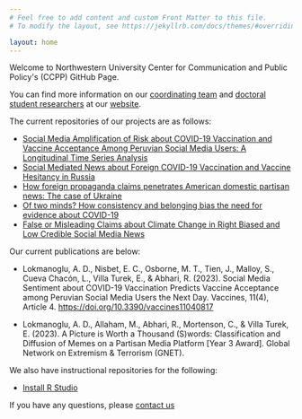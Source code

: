 ```yaml
---
# Feel free to add content and custom Front Matter to this file.
# To modify the layout, see https://jekyllrb.com/docs/themes/#overriding-theme-defaults

layout: home
---
```


Welcome to Northwestern University Center for Communication and Public Policy's (CCPP) GitHub Page.

You can find more information on our [coordinating team](https://polcomm.northwestern.edu/ccpp-people__trashed/coordinating-team/) and [doctoral student researchers](https://polcomm.northwestern.edu/ccpp-people__trashed/doctoral-student-researchers/) at our [website](https://polcomm.northwestern.edu/).

The current repositories of our projects are as follows: 
- [Social Media Amplification of Risk about COVID-19 Vaccination and Vaccine Acceptance Among Peruvian Social Media Users: A Longitudinal Time Series Analysis](https://github.com/nwccpp/peru-sarf)
- [Social Mediated News about Foreign COVID-19 Vaccination and Vaccine Hesitancy in Russia](https://github.com/nwccpp/russia_foreignvaccine_paper)
- [How foreign propaganda claims penetrates American domestic partisan news: The case of Ukraine](https://github.com/nwccpp/bertopicclassifier)
- [Of two minds? How consistency and belonging bias the need for evidence about COVID-19](https://github.com/nwccpp/NFE_NFB)
- [False or Misleading Claims about Climate Change in Right Biased and Low Credible Social Media News](https://github.com/nwccpp/climatechange)


Our current publications are below:

- Lokmanoglu, A. D., Nisbet, E. C., Osborne, M. T., Tien, J., Malloy, S., Cueva Chacón, L., Villa Turek, E., & Abhari, R. (2023). Social Media Sentiment about COVID-19 Vaccination Predicts Vaccine Acceptance among Peruvian Social Media Users the Next Day. Vaccines, 11(4), Article 4. https://doi.org/10.3390/vaccines11040817

- Lokmanoglu, A. D., Allaham, M., Abhari, R., Mortenson, C., & Villa Turek, E. (2023). A Picture is Worth a Thousand (S)words: Classification and Diffusion of Memes on a Partisan Media Platform [Year 3 Award]. Global Network on Extremism & Terrorism (GNET).


We also have instructional repositories for the following:
- [Install R Studio](https://github.com/nwccpp/install_R)



If you have any questions, please [contact us](mailto:ccpp@northwestern.edu)
